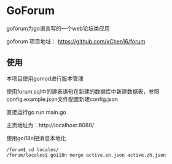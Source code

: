 # GoForum
goforum为go语言写的一个web论坛类应用

goforum 项目地址： https://github.com/xChen16/forum


## 使用

​本项目使用gomod进行版本管理

使用forum.sql中的建表语句在新建的数据库中新建数据表，参照config.example.json文件配置新建config.json

直接运行go run main.go

主页地址为：http://localhost:8080/

使用goi18n把消息本地化

```
/forum$ cd locales/
/forum/locales$ goi18n merge active.en.json active.zh.json

```


